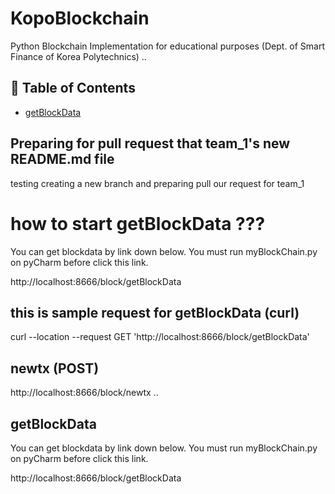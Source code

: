 # KopoBlockchain
Python Blockchain Implementation for educational purposes (Dept. of Smart Finance of Korea Polytechnics)
..

## 🚩 Table of Contents

- [getBlockData](#-getBlockData)
## Preparing for pull request that team_1's new README.md file 
testing creating a new branch and preparing pull our request for team_1 



# how to start getBlockData ???
You can get blockdata by link down below.
You must run myBlockChain.py on pyCharm before click this link.

http://localhost:8666/block/getBlockData

## this is sample request for getBlockData (curl)
curl --location --request GET 'http://localhost:8666/block/getBlockData'

## newtx (POST)
http://localhost:8666/block/newtx
..




## getBlockData

You can get blockdata by link down below.
You must run myBlockChain.py on pyCharm before click this link.

http://localhost:8666/block/getBlockData
